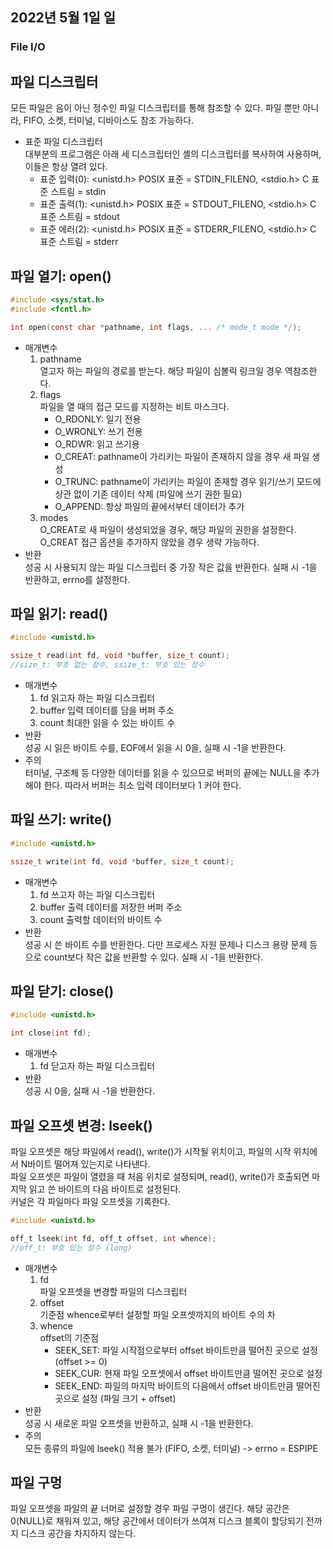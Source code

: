 ## 2022년 5월 1일 일

### File I/O
## 파일 디스크립터  
  모든 파일은 음이 아닌 정수인 파일 디스크립터를 통해 참조할 수 있다. 파일 뿐만 아니라, FIFO, 소켓, 터미널, 디바이스도 참조 가능하다.
  * 표준 파일 디스크립터  
  대부분의 프로그램은 아래 세 디스크립터인 셸의 디스크립터를 복사하여 사용하며, 이들은 항상 열려 있다.
    + 표준 입력(0): <unistd.h> POSIX 표준 = STDIN_FILENO, <stdio.h> C 표준 스트림 = stdin   
    + 표준 출력(1): <unistd.h> POSIX 표준 = STDOUT_FILENO, <stdio.h> C 표준 스트림 = stdout   
    + 표준 에러(2): <unistd.h> POSIX 표준 = STDERR_FILENO, <stdio.h> C 표준 스트림 = stderr
    
## 파일 열기: open()
  ```C
  #include <sys/stat.h>
  #include <fcntl.h>
  
  int open(const char *pathname, int flags, ... /* mode_t mode */);
  ```
  * 매개변수
    1. pathname  
       열고자 하는 파일의 경로를 받는다. 해당 파일이 심볼릭 링크일 경우 역참조한다.
    2. flags  
       파일을 열 때의 접근 모드를 지정하는 비트 마스크다.
       + O_RDONLY: 일기 전용
       + O_WRONLY: 쓰기 전용
       + O_RDWR: 읽고 쓰기용
       + O_CREAT: pathname이 가리키는 파일이 존재하지 않을 경우 새 파일 생성
       + O_TRUNC: pathname이 가리키는 파일이 존재할 경우 읽기/쓰기 모드에 상관 없이 기존 데이터 삭제 (파일에 쓰기 권한 필요)
       + O_APPEND: 항상 파일의 끝에서부터 데이터가 추가
    3. modes  
       O_CREAT로 새 파일이 생성되었을 경우, 해당 파일의 권한을 설정한다. O_CREAT 접근 옵션을 추가하지 않았을 경우 생략 가능하다.
  * 반환  
    성공 시 사용되지 않는 파일 디스크립터 중 가장 작은 값을 반환한다. 실패 시 -1을 반환하고, errno를 설정한다.

## 파일 읽기: read()
  ```C
  #include <unistd.h>
  
  ssize_t read(int fd, void *buffer, size_t count);
  //size_t: 부호 없는 정수, ssize_t: 부호 있는 정수
  ```
  * 매개변수
    1. fd
       읽고자 하는 파일 디스크립터
    2. buffer
       입력 데이터를 담을 버퍼 주소
    3. count
       최대한 읽을 수 있는 바이트 수
  * 반환  
    성공 시 읽은 바이트 수를, EOF에서 읽을 시 0을, 실패 시 -1을 반환한다.
  * 주의  
    터미널, 구조체 등 다양한 데이터를 읽을 수 있으므로 버퍼의 끝에는 NULL을 추가해야 한다. 따라서 버퍼는 최소 입력 데이터보다 1 커야 한다.
    
## 파일 쓰기: write()
  ```C
  #include <unistd.h>
  
  ssize_t write(int fd, void *buffer, size_t count);
  ```
  * 매개변수
    1. fd
       쓰고자 하는 파일 디스크립터
    2. buffer
       출력 데이터를 저장한 버퍼 주소
    3. count
       출력할 데이터의 바이트 수
  * 반환  
    성공 시 쓴 바이트 수를 반환한다. 다만 프로세스 자원 문제나 디스크 용량 문제 등으로 count보다 작은 값을 반환할 수 있다. 실패 시 -1을 반환한다.
    
## 파일 닫기: close()
  ```C
  #include <unistd.h>
  
  int close(int fd);
  ```
  * 매개변수
    1. fd
       닫고자 하는 파일 디스크립터
  * 반환  
    성공 시 0을, 실패 시 -1을 반환한다.
    
## 파일 오프셋 변경: lseek()  
  파일 오프셋은 해당 파일에서 read(), write()가 시작될 위치이고, 파일의 시작 위치에서 N바이트 떨어져 있는지로 나타낸다.  
  파일 오프셋은 파일이 열렸을 때 처음 위치로 설정되며, read(), write()가 호출되면 마지막 읽고 쓴 바이트의 다음 바이트로 설정된다.  
  커널은 각 파일마다 파일 오프셋을 기록한다.
  ```C
  #include <unistd.h>
  
  off_t lseek(int fd, off_t offset, int whence);
  //off_t: 부호 있는 정수 (long)
  ```
  * 매개변수
    1. fd  
       파일 오프셋을 변경할 파일의 디스크립터
    2. offset  
       기준점 whence로부터 설정할 파일 오프셋까지의 바이트 수의 차
    3. whence  
       offset의 기준점
       + SEEK_SET: 파일 시작점으로부터 offset 바이트만큼 떨어진 곳으로 설정 (offset >= 0)
       + SEEK_CUR: 현재 파일 오프셋에서 offset 바이트만큼 떨어진 곳으로 설정
       + SEEK_END: 파일의 마지막 바이트의 다음에서 offset 바이트만큼 떨어진 곳으로 설정 (파일 크기 + offset)
  * 반환  
    성공 시 새로운 파일 오프셋을 반환하고, 실패 시 -1을 반환한다.
  * 주의  
    모든 종류의 파일에 lseek() 적용 불가 (FIFO, 소켓, 터미널) -> errno = ESPIPE

## 파일 구멍  
  파일 오프셋을 파일의 끝 너머로 설정할 경우 파일 구멍이 생긴다. 해당 공간은 0(NULL)로 채워져 있고, 해당 공간에서 데이터가 쓰여져 디스크 블록이 할당되기 전까지 디스크 공간을 차지하지 않는다.
